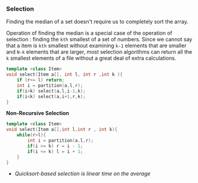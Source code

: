 ### Selection

Finding the median of a set doesn't require us to completely sort the array.

Operation of finding the median is a special case of the operation of selection : finding the `kth` smallest of a set of numbers. Since we cannot say that a item is `kth` smallest without examining `k-1` elements that are smaller and `N-k` elements that are larger, most selection algorithms can return all the `k` smallest elements of a file without a great deal of extra calculations.

````c++
template <class Item>
void select(Item a[], int l, int r ,int k ){
    if (r<= l) return;
    int i = partition(a,l,r);
    if(i>k) select(a,l,i-1,k);
    if(i<k) select(a,i+1,r,k);
}
````



**Non-Recursive Selection**

````c++
template <class Item>
void select(Item a[],int l,int r , int k){
    while(r>l){
        int i = partition(a,l,r);
        if(i >= k) r = i - 1;
        if(i <= k) l = i + 1;
    }
}
````



- *Quicksort-based selection is linear time on the average*